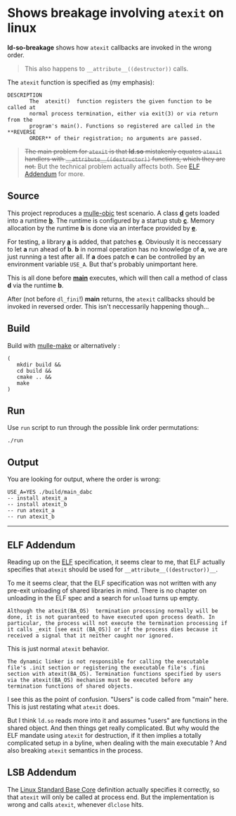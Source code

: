 # Shows breakage involving `atexit` on linux

**ld-so-breakage** shows how `atexit` callbacks are invoked in the wrong order. 

>This also happens to `__attribute__((destructor))` calls.

The `atexit` function is specified as (my emphasis):

```
DESCRIPTION
       The  atexit()  function registers the given function to be called at
       normal process termination, either via exit(3) or via return from the
       program's main(). Functions so registered are called in the **REVERSE
       ORDER** of their registration; no arguments are passed.
```


> ~~The main problem for `atexit` is that **ld.so** mistakenly
> equates `atexit` handlers with `__attribute__((destructor))` functions,
> which they are not.~~ But the technical problem actually affects both. 
> See [ELF Addendum](#elf-addendum) for more.




## Source

This project reproduces a [mulle-objc](//mulle-objc.github.io) test scenario.
A class [**d**](https://github.com/mulle-nat/ld-so-breakage/blob/master/src/d.c) gets loaded into a runtime [**b**](https://github.com/mulle-nat/ld-so-breakage/blob/master/src/b.c). The runtime is configured
by a startup stub [**c**](https://github.com/mulle-nat/ld-so-breakage/blob/master/src/c.c). Memory allocation by the runtime **b** is done via
an interface provided by [**e**](https://github.com/mulle-nat/ld-so-breakage/blob/master/src/e.h).

For testing, a library [**a**](https://github.com/mulle-nat/ld-so-breakage/blob/master/src/a.c) is added, that patches [**e**](https://github.com/mulle-nat/ld-so-breakage/blob/master/src/e.c).  Obviously it is
neccessary to let **a** run ahead of **b**. **b** in normal operation has no
knowledge of **a**, we are just running a test after all. If **a** does patch
**e** can be controlled by an environment variable `USE_A`. But that's
probably unimportant here.

This is all done before [**main**](https://github.com/mulle-nat/ld-so-breakage/blob/master/src/main.c) executes, which will then call a method
of class **d** via the runtime **b**.

After (not before `dl_fini`!) **main** returns, the `atexit` callbacks should
be invoked in reversed order. This isn't neccessarily happening though...


## Build

Build with [mulle-make](//github.com/mulle-sde/mulle-make) or alternatively :

```
(
   mkdir build &&
   cd build &&
   cmake .. &&
   make
)
```

## Run

Use `run` script to run through the possible link order permutations:

```
./run
```

## Output

You are looking for output, where the order is wrong:

```
USE_A=YES ./build/main_dabc
-- install atexit_a
-- install atexit_b
-- run atexit_a
-- run atexit_b
```

---

## ELF Addendum

Reading up on the [ELF](http://refspecs.linuxbase.org/elf/elf.pdf) specification, it seems clear to me,
that ELF actually specifies that `atexit` should be used for `__attribute__((destructor))__`. 

To me it seems clear, that the ELF specification was not written with any pre-exit unloading of
shared libraries in mind. There is no chapter on unloading in the ELF spec and a search 
for `unload` turns up empty.

```
Although the atexit(BA_OS)  termination processing normally will be done, it is not guaranteed to have executed upon process death. In particular, the process will not execute the termination processing if it calls _exit [see exit (BA_OS)] or if the process dies because it received a signal that it neither caught nor ignored.
```

This is just normal `atexit` behavior.

```
The dynamic linker is not responsible for calling the executable file's .init section or registering the executable file's .fini section with atexit(BA_OS). Termination functions specified by users via the atexit(BA_OS) mechanism must be executed before any termination functions of shared objects.
```

I see this as the point of confusion. "Users" is code called from "main" here. This is just restating what `atexit` does.

But I think `ld.so` reads more into it and assumes "users" are functions in the shared object. And then things get 
really complicated. But why would the ELF mandate using `atexit` for destruction, if it then implies a totally
complicated setup in a byline, when dealing with the main executable ? And also breaking `atexit` semantics in the process.


## LSB Addendum

The [Linux Standard Base Core](http://refspecs.linuxbase.org/LSB_5.0.0/LSB-Core-generic/LSB-Core-generic.html#BASELIB---CXA-FINALIZE) definition actually specifies it correctly, so that `atexit` will only be called at process end.
But the implementation is wrong and calls `atexit`, whenever `dlclose` hits.

